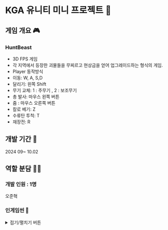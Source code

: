 # KGA 유니티 미니 프로젝트 👥

## 게임 개요 🎮
### HuntBeast
- 3D FPS 게임
- 각 지역에서 등장한 괴물들을 무찌르고 현상금을 얻어 업그레이드하는 형식의 게임.
- Player 동작방식
- 이동: W, A, S,D
- 달리기: 왼쪽 Shift
- 무기 교체: 1 : 주무기 , 2 : 보조무기
- 총 발사: 마우스 왼쪽 버튼
- 줌 : 마우스 오른쪽 버튼
- 칼로 베기: Z
- 수류탄 투척: T
- 재장전: R

## 개발 기간 📅
2024 09~ 10.02

## 역할 분담 🧑‍💻
### 개발 인원 : 1명
오준혁


### 인게임씬 🔎
<details>
<summary>접기/펼치기 버튼</summary> 
<div markdown="1">

#### 메인 메뉴 씬
![image](https://github.com/user-attachments/assets/2a45b111-9874-4876-a8d6-3b648636aa15)
![image](https://github.com/user-attachments/assets/08421449-d3eb-4282-a217-870bae7f70fe)
![image](https://github.com/user-attachments/assets/9eb9ef64-2f5b-4de3-a95b-d20de1dac402)
![image](https://github.com/user-attachments/assets/04ad4a13-d1ef-46a6-8975-c95d8158ee32)


#### 미션 선택 씬
![image](https://github.com/user-attachments/assets/25c596f6-0e67-4806-ac03-74fb1a68db41)


#### 업그레이드 씬
![image](https://github.com/user-attachments/assets/e4ca7f8a-2060-436d-b471-e4b3d1da034f)


#### 게임 씬
![image](https://github.com/user-attachments/assets/ee296a55-61e6-4d2f-ac51-409b4b678168)




</div>
</details>



